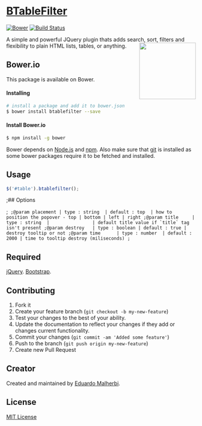 # [BTableFilter](http://emalherbi.github.io/btablefilter/)

[![Bower](https://img.shields.io/bower/v/bootstrap.svg)](https://github.com/emalherbi/btablefilter/)
[![Build Status](https://travis-ci.org/emalherbi/btablefilter.svg?branch=master)](https://travis-ci.org/emalherbi/btablefilter)

A simple and powerful JQuery plugin thats adds search, sort, filters and flexibility to plain HTML lists, tables, or anything.
<img align="right" height="150" src="http://bower.io/img/bower-logo.png">

## Bower.io

This package is available on Bower.

#### Installing

```sh
# install a package and add it to bower.json
$ bower install btablefilter --save
```

#### Install Bower.io

```sh
$ npm install -g bower
```

Bower depends on [Node.js](http://nodejs.org/) and [npm](http://npmjs.org/). Also make sure that [git](http://git-scm.com/) is installed as some bower
packages require it to be fetched and installed.

## Usage

```javascript
$('#table').btablefilter();
```

;## Options

;```
;@param placement | type : string  | default : top  | how to position the popover - top | bottom | left | right
;@param title     | type : string  |                | default title value if `title` tag isn't present
;@param destroy   | type : boolean | default : true | destroy tooltip or not
;@param time      | type : number  | default : 2000 | time to tooltip destroy (miliseconds)
;```

## Required

[jQuery](http://jquery.com/). [Bootstrap](http://getbootstrap.com/).

## Contributing

1. Fork it
2. Create your feature branch (`git checkout -b my-new-feature`)
3. Test your changes to the best of your ability.
4. Update the documentation to reflect your changes if they add or changes current functionality.
5. Commit your changes (`git commit -am 'Added some feature'`)
6. Push to the branch (`git push origin my-new-feature`)
7. Create new Pull Request

## Creator

Created and maintained by [Eduardo Malherbi](https://github.com/emalherbi).

## License

[MIT License](http://en.wikipedia.org/wiki/MIT_License)

